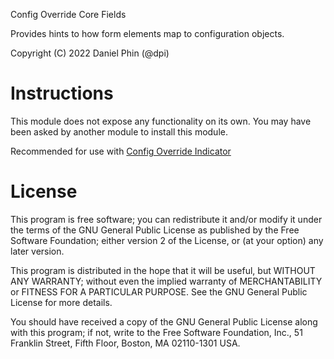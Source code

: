 Config Override Core Fields

Provides hints to how form elements map to configuration objects.

Copyright (C) 2022 Daniel Phin (@dpi)

# Instructions

This module does not expose any functionality on its own. You may have been
asked by another module to install this module.

Recommended for use with [Config Override Indicator][config-override-inspector]

[config-override-inspector]: https://www.drupal.org/project/coi

# License

This program is free software; you can redistribute it and/or modify
it under the terms of the GNU General Public License as published by
the Free Software Foundation; either version 2 of the License, or
(at your option) any later version.

This program is distributed in the hope that it will be useful,
but WITHOUT ANY WARRANTY; without even the implied warranty of
MERCHANTABILITY or FITNESS FOR A PARTICULAR PURPOSE.  See the
GNU General Public License for more details.

You should have received a copy of the GNU General Public License along
with this program; if not, write to the Free Software Foundation, Inc.,
51 Franklin Street, Fifth Floor, Boston, MA 02110-1301 USA.
